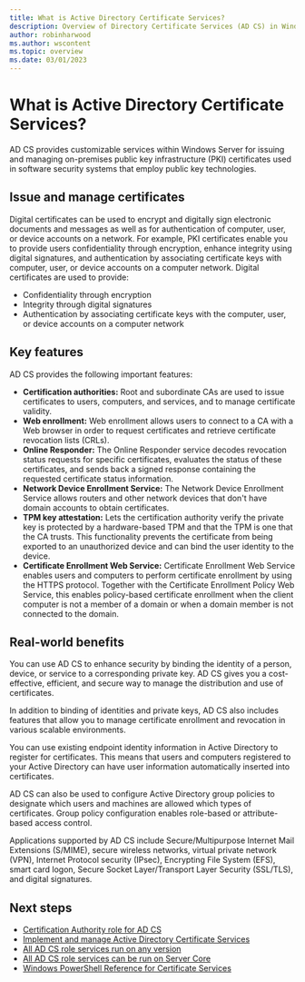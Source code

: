 ```yaml
---
title: What is Active Directory Certificate Services?
description: Overview of Directory Certificate Services (AD CS) in Windows Server, including important functionality
author: robinharwood
ms.author: wscontent
ms.topic: overview
ms.date: 03/01/2023
---
```


# What is Active Directory Certificate Services?

AD CS provides customizable services within Windows Server for issuing and managing on-premises public key infrastructure (PKI) certificates used in software security systems that employ public key technologies.

## Issue and manage certificates

Digital certificates can be used to encrypt and digitally sign electronic documents and messages as well as for authentication of computer, user, or device accounts on a network. For example, PKI certificates enable you to provide users confidentiality through encryption, enhance integrity using digital signatures, and authentication by associating certificate keys with computer, user, or device accounts on a computer network. Digital certificates are used to provide:

- Confidentiality through encryption
- Integrity through digital signatures
- Authentication by associating certificate keys with the computer, user, or device accounts on a computer network

## Key features

AD CS provides the following important features:

- **Certification authorities:** Root and subordinate CAs are used to issue certificates to users, computers, and services, and to manage certificate validity.
- **Web enrollment:** Web enrollment allows users to connect to a CA with a Web browser in order to request certificates and retrieve certificate revocation lists (CRLs).
- **Online Responder:** The Online Responder service decodes revocation status requests for specific certificates, evaluates the status of these certificates, and sends back a signed response containing the requested certificate status information.
- **Network Device Enrollment Service:** The Network Device Enrollment Service allows routers and other network devices that don't have domain accounts to obtain certificates.
- **TPM key attestation:** Lets the certification authority verify the private key is protected by a hardware-based TPM and that the TPM is one that the CA trusts. This functionality prevents the certificate from being exported to an unauthorized device and can bind the user identity to the device.
- **Certificate Enrollment Web Service:** Certificate Enrollment Web Service enables users and computers to perform certificate enrollment by using the HTTPS protocol. Together with the Certificate Enrollment Policy Web Service, this enables policy-based certificate enrollment when the client computer is not a member of a domain or when a domain member is not connected to the domain.

## Real-world benefits

You can use AD CS to enhance security by binding the identity of a person, device, or service to a corresponding private key. AD CS gives you a cost-effective, efficient, and secure way to manage the distribution and use of certificates.

In addition to binding of identities and private keys, AD CS also includes features that allow you to manage certificate enrollment and revocation in various scalable environments.

You can use existing endpoint identity information in Active Directory to register for certificates. This means that users and computers registered to your Active Directory can have user information automatically inserted into certificates.

AD CS can also be used to configure Active Directory group policies to designate which users and machines are allowed which types of certificates. Group policy configuration enables role-based or attribute-based access control.

Applications supported by AD CS include Secure/Multipurpose Internet Mail Extensions (S/MIME), secure wireless networks, virtual private network (VPN), Internet Protocol security (IPsec), Encrypting File System (EFS), smart card logon, Secure Socket Layer/Transport Layer Security (SSL/TLS), and digital signatures.

## Next steps

- [Certification Authority role for AD CS](https://learn.microsoft.com/en-us/previous-versions/windows/it-pro/windows-server-2012-r2-and-2012/hh831574(v=ws.11))
- [Implement and manage Active Directory Certificate Services](https://learn.microsoft.com/en-us/training/modules/implement-manage-active-directory-certificate-services/)
- [All AD CS role services run on any version](https://learn.microsoft.com/previous-versions/windows/it-pro/windows-server-2012-r2-and-2012/dn473011(v=ws.11))
- [All AD CS role services can be run on Server Core](https://learn.microsoft.com/previous-versions/windows/it-pro/windows-server-2012-r2-and-2012/dn473011(v=ws.11))
- [Windows PowerShell Reference for Certificate Services](/powershell/module/adcsdeployment)